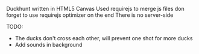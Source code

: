 Duckhunt written in HTML5 Canvas
Used requirejs to merge js files don forget to use requirejs optimizer on the end
There is no server-side

TODO:
- The ducks don't cross each other, will prevent one shot for more ducks
- Add sounds in background